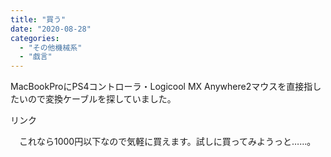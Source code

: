 ```yaml
---
title: "買う"
date: "2020-08-28"
categories: 
  - "その他機械系"
  - "戯言"
---
```


MacBookProにPS4コントローラ・Logicool MX Anywhere2マウスを直接指したいので変換ケーブルを探していました。  
<script type="text/javascript">(function(b,c,f,g,a,d,e){b.MoshimoAffiliateObject=a;b[a]=b[a]||function(){arguments.currentScript=c.currentScript||c.scripts[c.scripts.length-2];(b[a].q=b[a].q||[]).push(arguments)};c.getElementById(a)||(d=c.createElement(f),d.src=g,d.id=a,e=c.getElementsByTagName("body")[0],e.appendChild(d))})(window,document,"script","//dn.msmstatic.com/site/cardlink/bundle.js","msmaflink");msmaflink({"n":"Amazonベーシック USBケーブル 0.9m (タイプC - マイクロ2.0タイプB) ブラック","b":"Amazonベーシック(AmazonBasics)","t":"L6LUC001-CS-R","d":"https:\/\/m.media-amazon.com","c_p":"\/images\/I","p":["\/41YXe36jC3L.jpg","\/31n7Wc0LgML.jpg","\/410aeDu8-BL.jpg","\/41uvKr4AtPL.jpg","\/412h6QSBGXL.jpg","\/51YaybWtHnL.jpg","\/31F9yL5pEwL.jpg","\/41cas+vyzpL.jpg"],"u":{"u":"https:\/\/www.amazon.co.jp\/dp\/B01GGKYAIU","t":"amazon","r_v":""},"aid":{"amazon":"2093955","rakuten":"2093954","yahoo":"2099557"},"eid":"GCwcI","s":"s"});</script>

リンク

　これなら1000円以下なので気軽に買えます。試しに買ってみようっと……。
